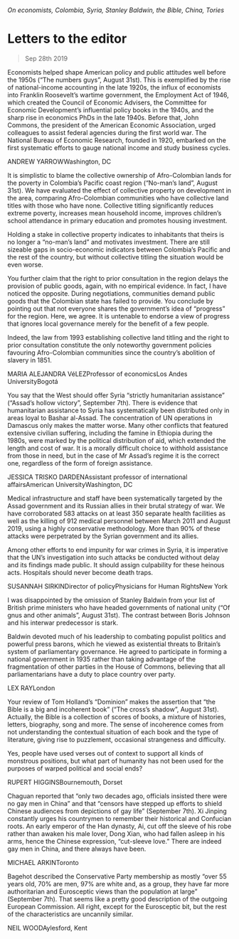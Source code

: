 ###### On economists, Colombia, Syria, Stanley Baldwin, the Bible, China, Tories
# Letters to the editor 
> Sep 28th 2019 
Economists helped shape American policy and public attitudes well before the 1950s (“The numbers guys”, August 31st). This is exemplified by the rise of national-income accounting in the late 1920s, the influx of economists into Franklin Roosevelt’s wartime government, the Employment Act of 1946, which created the Council of Economic Advisers, the Committee for Economic Development’s influential policy books in the 1940s, and the sharp rise in economics PhDs in the late 1940s. Before that, John Commons, the president of the American Economic Association, urged colleagues to assist federal agencies during the first world war. The National Bureau of Economic Research, founded in 1920, embarked on the first systematic efforts to gauge national income and study business cycles. 
ANDREW YARROWWashington, DC 
It is simplistic to blame the collective ownership of Afro-Colombian lands for the poverty in Colombia’s Pacific coast region (“No-man’s land”, August 31st). We have evaluated the effect of collective property on development in the area, comparing Afro-Colombian communities who have collective land titles with those who have none. Collective titling significantly reduces extreme poverty, increases mean household income, improves children’s school attendance in primary education and promotes housing investment. 
Holding a stake in collective property indicates to inhabitants that theirs is no longer a “no-man’s land” and motivates investment. There are still sizeable gaps in socio-economic indicators between Colombia’s Pacific and the rest of the country, but without collective titling the situation would be even worse. 
You further claim that the right to prior consultation in the region delays the provision of public goods, again, with no empirical evidence. In fact, I have noticed the opposite. During negotiations, communities demand public goods that the Colombian state has failed to provide. You conclude by pointing out that not everyone shares the government’s idea of “progress” for the region. Here, we agree. It is untenable to endorse a view of progress that ignores local governance merely for the benefit of a few people. 
Indeed, the law from 1993 establishing collective land titling and the right to prior consultation constitute the only noteworthy government policies favouring Afro-Colombian communities since the country’s abolition of slavery in 1851. 
MARIA ALEJANDRA VéLEZProfessor of economicsLos Andes UniversityBogotá 
You say that the West should offer Syria “strictly humanitarian assistance” (“Assad’s hollow victory”, September 7th). There is evidence that humanitarian assistance to Syria has systematically been distributed only in areas loyal to Bashar al-Assad. The concentration of UN operations in Damascus only makes the matter worse. Many other conflicts that featured extensive civilian suffering, including the famine in Ethiopia during the 1980s, were marked by the political distribution of aid, which extended the length and cost of war. It is a morally difficult choice to withhold assistance from those in need, but in the case of Mr Assad’s regime it is the correct one, regardless of the form of foreign assistance. 
JESSICA TRISKO DARDENAssistant professor of international affairsAmerican UniversityWashington, DC 
Medical infrastructure and staff have been systematically targeted by the Assad government and its Russian allies in their brutal strategy of war. We have corroborated 583 attacks on at least 350 separate health facilities as well as the killing of 912 medical personnel between March 2011 and August 2019, using a highly conservative methodology. More than 90% of these attacks were perpetrated by the Syrian government and its allies. 
Among other efforts to end impunity for war crimes in Syria, it is imperative that the UN’s investigation into such attacks be conducted without delay and its findings made public. It should assign culpability for these heinous acts. Hospitals should never become death traps. 
SUSANNAH SIRKINDirector of policyPhysicians for Human RightsNew York 
I was disappointed by the omission of Stanley Baldwin from your list of British prime ministers who have headed governments of national unity (“Of gnus and other animals”, August 31st). The contrast between Boris Johnson and his interwar predecessor is stark. 
Baldwin devoted much of his leadership to combating populist politics and powerful press barons, which he viewed as existential threats to Britain’s system of parliamentary governance. He agreed to participate in forming a national government in 1935 rather than taking advantage of the fragmentation of other parties in the House of Commons, believing that all parliamentarians have a duty to place country over party. 
LEX RAYLondon 
Your review of Tom Holland’s “Dominion” makes the assertion that “the Bible is a big and incoherent book” (“The cross’s shadow”, August 31st). Actually, the Bible is a collection of scores of books, a mixture of histories, letters, biography, song and more. The sense of incoherence comes from not understanding the contextual situation of each book and the type of literature, giving rise to puzzlement, occasional strangeness and difficulty. 
Yes, people have used verses out of context to support all kinds of monstrous positions, but what part of humanity has not been used for the purposes of warped political and social ends? 
RUPERT HIGGINSBournemouth, Dorset 
Chaguan reported that “only two decades ago, officials insisted there were no gay men in China” and that “censors have stepped up efforts to shield Chinese audiences from depictions of gay life” (September 7th). Xi Jinping constantly urges his countrymen to remember their historical and Confucian roots. An early emperor of the Han dynasty, Ai, cut off the sleeve of his robe rather than awaken his male lover, Dong Xian, who had fallen asleep in his arms, hence the Chinese expression, “cut-sleeve love.” There are indeed gay men in China, and there always have been. 
MICHAEL ARKINToronto 
Bagehot described the Conservative Party membership as mostly “over 55 years old, 70% are men, 97% are white and, as a group, they have far more authoritarian and Eurosceptic views than the population at large” (September 7th). That seems like a pretty good description of the outgoing European Commission. All right, except for the Eurosceptic bit, but the rest of the characteristics are uncannily similar. 
NEIL WOODAylesford, Kent 
